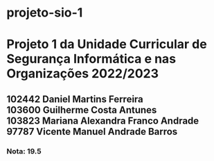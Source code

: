# projeto-sio-1
<h1>Projeto 1 da Unidade Curricular de Segurança Informática e nas Organizações 2022/2023</h1>
<h2>102442 Daniel Martins Ferreira</br>
103600 Guilherme Costa Antunes</br>
103823 Mariana Alexandra Franco Andrade</br>
97787 Vicente Manuel Andrade Barros</h2>
<h3>Nota: 19.5</h3>
